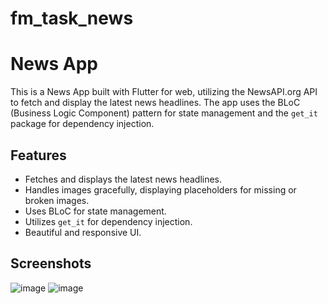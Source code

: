 # fm_task_news
 
# News App

This is a News App built with Flutter for web, utilizing the NewsAPI.org API to fetch and display the latest news headlines. The app uses the BLoC (Business Logic Component) pattern for state management and the `get_it` package for dependency injection.

## Features

- Fetches and displays the latest news headlines.
- Handles images gracefully, displaying placeholders for missing or broken images.
- Uses BLoC for state management.
- Utilizes `get_it` for dependency injection.
- Beautiful and responsive UI.

## Screenshots
![image](https://github.com/nesmaalabyad/fm_task_news/assets/92161296/5b1c3e01-38f9-4b1f-b07b-0fd4cdedaa08)
![image](https://github.com/nesmaalabyad/fm_task_news/assets/92161296/5ae9a5de-bd95-4bb9-8c42-b8442bbb4870)
